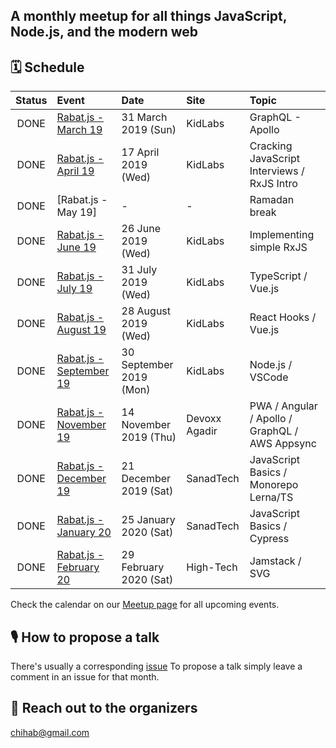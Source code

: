 ## A monthly meetup for all things JavaScript, Node.js, and the modern web

## 🗓 Schedule

 Status | Event   | Date                         | Site  | Topic |
:------:|:--------|:-----------------------------|:-------|:--------|
 DONE | [Rabat.js - March 19](https://www.meetup.com/Rabat-js/events/259956772/) | 31 March 2019 (Sun)  | KidLabs | GraphQL - Apollo
 DONE | [Rabat.js - April 19](https://www.meetup.com/Rabat-js/events/260532405/) | 17 April 2019 (Wed)  | KidLabs | Cracking JavaScript Interviews / RxJS Intro
 DONE | [Rabat.js - May 19] | -  |  -  | Ramadan break
 DONE | [Rabat.js - June 19](https://www.meetup.com/Rabat-js/events/262359710/) | 26 June 2019 (Wed)  | KidLabs | Implementing simple RxJS
 DONE | [Rabat.js - July 19](https://www.meetup.com/Rabat-js/events/263118691/) | 31 July 2019 (Wed)  | KidLabs | TypeScript / Vue.js
 DONE | [Rabat.js - August 19](https://www.meetup.com/Rabat-js/events/263701946/) | 28 August 2019 (Wed) | KidLabs | React Hooks / Vue.js
 DONE | [Rabat.js - September 19](https://www.meetup.com/Rabat-js/events/264875735/) | 30 September 2019 (Mon) | KidLabs | Node.js / VSCode
 DONE | [Rabat.js - November 19](https://cfp.devoxx.ma/2019/talk/TMW-8844/Build_a_serverless_real-time_PWA_with_Angular_and_GraphQL) | 14 November 2019 (Thu) | Devoxx Agadir | PWA / Angular / Apollo / GraphQL / AWS Appsync
 DONE | [Rabat.js - December 19](https://www.meetup.com/Rabat-js/events/267017741) | 21 December 2019 (Sat) | SanadTech | JavaScript Basics / Monorepo Lerna/TS
 DONE | [Rabat.js - January 20](https://www.meetup.com/Rabat-js/events/267914069) | 25 January 2020 (Sat) | SanadTech | JavaScript Basics / Cypress
  DONE | [Rabat.js - February 20](https://www.meetup.com/Rabat-js/events/268821021) | 29 February 2020 (Sat) | High-Tech | Jamstack / SVG

 
Check the calendar on our [Meetup page](https://www.meetup.com/Rabat-JS/events/) for all upcoming events.

## 🎙 How to propose a talk

There's usually a corresponding [issue](https://github.com/rabatjs/meetups/issues)
To propose a talk simply leave a comment in an issue for that month.


## 💬 Reach out to the organizers
chihab@gmail.com
